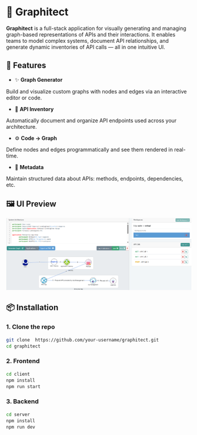<!-- @format -->

# 🧠 Graphitect

**Graphitect** is a full-stack application for visually generating and managing graph-based representations of APIs and their interactions. It enables teams to model complex systems, document API relationships, and generate dynamic inventories of API calls — all in one intuitive UI.

## 🚀 Features

- ✨ **Graph Generator**

Build and visualize custom graphs with nodes and edges via an interactive editor or code.

- 📘 **API Inventory**

Automatically document and organize API endpoints used across your architecture.

- ⚙️ **Code → Graph**

Define nodes and edges programmatically and see them rendered in real-time.

- 🧾 **Metadata**

Maintain structured data about APIs: methods, endpoints, dependencies, etc.

## 🖼️ UI Preview

![Graphitect Preview](./assets/image-1.png)

## 📦 Installation

### 1. Clone the repo

```bash
git clone  https://github.com/your-username/graphitect.git
cd graphitect
```

### 2. Frontend

```bash
cd client
npm install
npm run start
```

### 3. Backend

```bash
cd server
npm install
npm run dev
```
